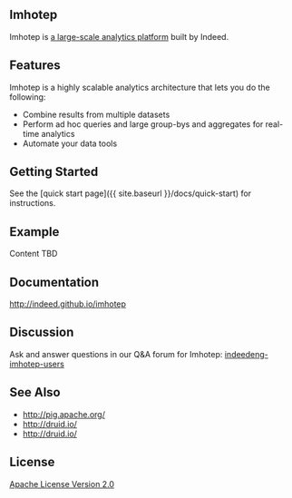 ## Imhotep
Imhotep is [a large-scale analytics platform](http://engineering.indeed.com/talks/large-scale-interactive-analytics-with-imhotep/) built by Indeed.  

## Features
Imhotep is a highly scalable analytics architecture that lets you do the following:

- Combine results from multiple datasets
- Perform ad hoc queries and large group-bys and aggregates for real-time analytics
- Automate your data tools

## Getting Started
See the [quick start page]({{ site.baseurl }}/docs/quick-start) for instructions. 

## Example
Content TBD
 
## Documentation
http://indeed.github.io/imhotep

## Discussion
Ask and answer questions in our Q&A forum for Imhotep: [indeedeng-imhotep-users](https://groups.google.com/forum/#!forum/indeedeng-imhotep-users)

## See Also
- http://pig.apache.org/
- http://druid.io/
- http://druid.io/

## License

[Apache License Version 2.0](https://github.com/indeedeng/proctor/blob/master/LICENSE)
